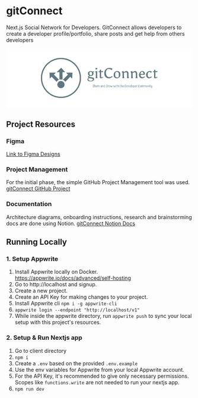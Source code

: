 # gitConnect
Next.js Social Network for Developers.
GitConnect allows developers to  create a developer profile/portfolio, share posts and get help from others developers

![gitconnect-logo-with-slogan.png](assets/gitconnect-logo-with-slogan.png)

## Project Resources
### Figma
[Link to Figma Designs](https://www.figma.com/design/1nkE9Ab7HLbtxJtSzWawnk/gitConnect?node-id=0-1&t=Eyfjd1ZZcxTkCgI0-1)
### Project Management
For the initial phase, the simple GitHub Project Management tool was used.
[gitConnect GitHub Project](https://github.com/users/JoshuaOndieki/projects/2)
### Documentation
Architecture diagrams, onboarding instructions, research and brainstorming docs are done using Notion.
[gitConnect Notion Docs](https://troubled-milk-3ff.notion.site/gitConnect-ea20192794c14730ab3d732db1030d03?pvs=4)

## Running Locally
### 1. Setup Appwrite
1. Install Appwrite locally on Docker. https://appwrite.io/docs/advanced/self-hosting
2. Go to http://localhost and signup.
3. Create a new project.
4. Create an API Key for making changes to your project.
5. Install Appwrite cli `npm i -g appwrite-cli`
6. `appwrite login --endpoint "http://localhost/v1"`
7. While inside the appwrite directory, run `appwrite push` to sync your local setup with this project's resources.

### 2. Setup & Run Nextjs app
1. Go to client directory
2. `npm i`
3. Create a `.env` based on the provided `.env.example`
4. Use the env variables for Appwrite from your local Appwrite account.
5. For the API Key, it's recommended to give only necessary permissions.
    Scopes like `functions.write` are not needed to run your nextjs app.
6. `npm run dev`
